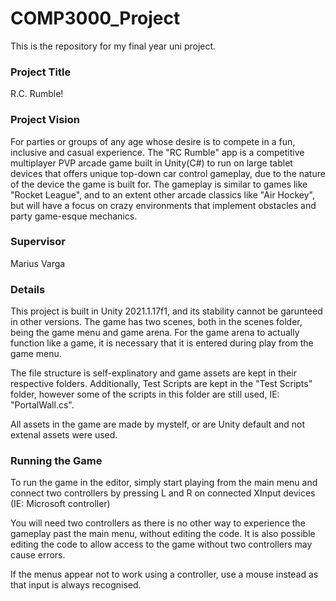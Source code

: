 # COMP3000_Project
This is the repository for my final year uni project.

### Project Title
R.C. Rumble!

### Project Vision
For parties or groups of any age whose desire is to compete in a fun, inclusive and casual experience. The "RC Rumble" app is a competitive multiplayer PVP arcade game built in Unity(C#) to run on large tablet devices that offers unique top-down car control gameplay, due to the nature of the device the game is built for. The gameplay is similar to games like "Rocket League", and to an extent other arcade classics like "Air Hockey", but will have a focus on crazy environments that implement obstacles and party game-esque mechanics.

### Supervisor
Marius Varga

### Details
This project is built in Unity 2021.1.17f1, and its stability cannot be garunteed in other versions. The game has two scenes, both in the scenes folder, being the game menu and game arena. For the game arena to actually function like a game, it is necessary that it is entered during play from the game menu.

The file structure is self-explinatory and game assets are kept in their respective folders. Additionally, Test Scripts are kept in the "Test Scripts" folder, however some of the scripts in this folder are still used, IE: "PortalWall.cs".

All assets in the game are made by mystelf, or are Unity default and not extenal assets were used.

### Running the Game 
To run the game in the editor, simply start playing from the main menu and connect two controllers by pressing L and R on connected XInput devices (IE: Microsoft controller) 

You will need two controllers as there is no other way to experience the gameplay past the main menu, without editing the code. It is also possible editing the code to allow access to the game without two controllers may cause errors.

If the menus appear not to work using a controller, use a mouse instead as that input is always recognised.
